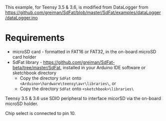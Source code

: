 This example, for Teensy 3.5 & 3.6, is modified from DataLogger from https://github.com/greiman/SdFat/blob/master/SdFat/examples/dataLogger/dataLogger.ino

# Requirements

* microSD card - formatted in FAT16 or FAT32, in the on-board microSD card holder
* SdFat library - https://github.com/greiman/SdFat-beta/tree/master/SdFat, installed in your Arduino IDE software or sketchbook directory
    * Copy the directory ```SdFat``` onto ```<Arduino>\hardware\teensy\avr\libraries\```, or
    * Copy the directory ```SdFat``` onto ```<sketchbook>\libraries\```

Teensy 3.5 & 3.6 use SDIO peripheral to interface micorSD via the on-board microSD holder.

Chip select is connected to pin 10.
